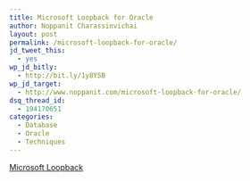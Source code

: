 ```yaml
---
title: Microsoft Loopback for Oracle
author: Noppanit Charassinvichai
layout: post
permalink: /microsoft-loopback-for-oracle/
jd_tweet_this:
  - yes
wp_jd_bitly:
  - http://bit.ly/1y8YSB
wp_jd_target:
  - http://www.noppanit.com/microsoft-loopback-for-oracle/
dsq_thread_id:
  - 194170651
categories:
  - Database
  - Oracle
  - Techniques
---
```

[ Microsoft Loopback][1]

 [1]: http://www.microsoft.com/technet/prodtechnol/virtualserver/2005/proddocs/vs_operate_using_loopback.mspx?mfr=true